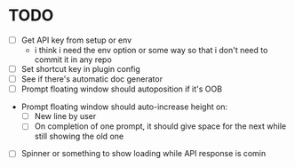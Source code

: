 
# TODO

- [ ] Get API key from setup or env
    - i think i need the env option or some way so that i don't need to commit it in any repo
- [ ] Set shortcut key in plugin config
- [ ] See if there's automatic doc generator
- [ ] Prompt floating window should autoposition if it's OOB
- Prompt floating window should auto-increase height on:
    - [ ] New line by user
    - [ ] On completion of one prompt, it should give space for the next while still showing the old one
- [ ] Spinner or something to show loading while API response is comin
